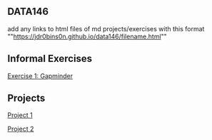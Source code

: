 ## DATA146
add any links to html files of md projects/exercises with this format ""https://jdr0bins0n.github.io/data146/filename.html""

## Informal Exercises
 
[Exercise 1: Gapminder](https://jdr0bins0n.github.io/data146/exercise1.html)

## Projects

[Project 1](https://jdr0bins0n.github.io/data146/project1.html)

[Project 2](https://jdr0bins0n.github.io/data146/project2.html) 

